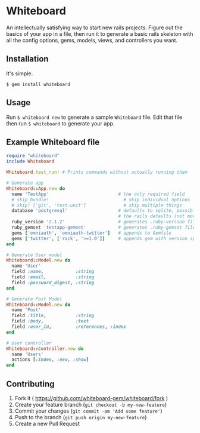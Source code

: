 # Whiteboard

An intellectually satisfying way to start new rails projects. Figure out the basics of your app in a file, then run it to generate a basic rails skeleton with all the config options, gems, models, views, and controllers you want.

## Installation

It's simple.

    $ gem install whiteboard

## Usage

Run `$ whiteboard new` to generate a sample `Whiteboard` file. Edit that file then run `$ whiteboard` to generate your app.

## Example Whiteboard file

```ruby
require "whiteboard"
include Whiteboard

Whiteboard.test_run! # Prints commands without actually running them

# Generate app
Whiteboard::App.new do
  name 'TestApp'                          # the only required field
  # skip_bundle!                            # skip individual options
  # skip! ['git', 'test-unit']              # skip multiple things
  database 'postgresql'                   # defaults to sqlite, possible options are
                                          # the rails defaults (not mongo, unfortunately)
  ruby_version '2.1.2'                    # generates .ruby-version file
  ruby_gemset 'testapp-gemset'            # generates .ruby-gemset file
  gems ['omniauth', 'omniauth-twitter']   # appends to Gemfile
  gems ['twitter', ['rack', '>=1.0']]     # appends gem with version specified
end

# Generate User model
Whiteboard::Model.new do
  name 'User'
  field :name,            :string
  field :email,           :string
  field :password_digest, :string
end

# Generate Post Model
Whiteboard::Model.new do
  name 'Post'
  field :title,           :string
  field :body,            :text
  field :user_id,         :references, :index
end

# User controller
Whiteboard::Controller.new do
  name 'Users'
  actions [:index, :new, :show]
end
```

## Contributing

1. Fork it ( https://github.com/whiteboard-gem/whiteboard/fork )
2. Create your feature branch (`git checkout -b my-new-feature`)
3. Commit your changes (`git commit -am 'Add some feature'`)
4. Push to the branch (`git push origin my-new-feature`)
5. Create a new Pull Request
